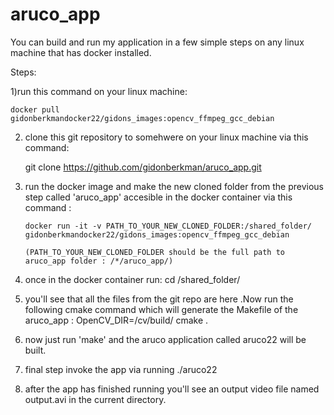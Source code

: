 # aruco_app
You can build  and run my application in a few simple steps on any linux machine that has docker installed.

Steps:

1)run this command on your linux machine:

    docker pull gidonberkmandocker22/gidons_images:opencv_ffmpeg_gcc_debian
    
2) clone this git repository to somehwere on your linux machine via this command:

      git clone https://github.com/gidonberkman/aruco_app.git
      
3) run the docker image and make the new cloned folder  from the previous step called 'aruco_app' accesible in the docker container via this command :

       docker run -it -v PATH_TO_YOUR_NEW_CLONED_FOLDER:/shared_folder/ gidonberkmandocker22/gidons_images:opencv_ffmpeg_gcc_debian 
       
       (PATH_TO_YOUR_NEW_CLONED_FOLDER should be the full path to aruco_app folder : /*/aruco_app/)
       
 4) once in the docker container run:
       cd /shared_folder/
 5) you'll see  that all the files from the git repo are here .Now run the following cmake command which will generate the Makefile of the aruco_app :
        OpenCV_DIR=/cv/build/ cmake .
        
 6) now just run 'make' and the aruco application called aruco22 will be built.
 7) final step invoke the app via running ./aruco22  
 8) after the app has finished running you'll see an output video file named output.avi in the current directory.
